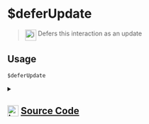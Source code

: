 # $deferUpdate
> <img align="top" src="https://upload.wikimedia.org/wikipedia/commons/thumb/e/e4/Infobox_info_icon.svg/160px-Infobox_info_icon.svg.png?20150409153300" alt="image" width="25" height="auto"> Defers this interaction as an update
## Usage
```
$deferUpdate
```
<details>
<summary>
    
## <img align="top" src="https://cdn4.iconfinder.com/data/icons/iconsimple-logotypes/512/github-512.png" alt="image" width="25" height="auto">  [Source Code](https://github.com/tryforge/ForgeScript-V2/blob/main/src/native/deferUpdate.ts)
    
</summary>
    
```ts
import { NativeFunction, Return } from "../structures"

export default new NativeFunction({
    name: "$deferUpdate",
    version: "1.3.0",
    description: "Defers this interaction as an update",
    unwrap: false,
    async execute(ctx) {
        if (ctx.interaction && "deferUpdate" in ctx.interaction) {
            await ctx.interaction.deferUpdate()
        }
        return this.success()
    },
})

```
    
</details>